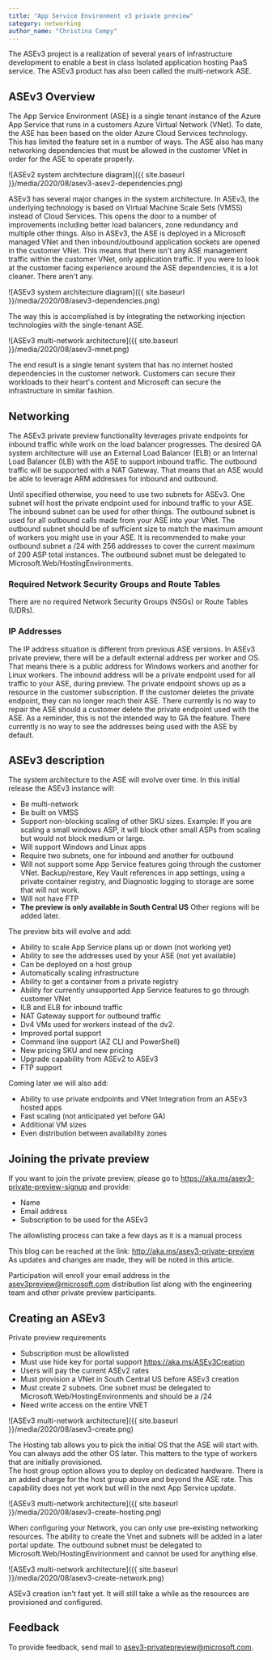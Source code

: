 ```yaml
---
title: "App Service Environment v3 private preview"
category: networking
author_name: "Christina Compy"
---
```


The ASEv3 project is a realization of several years of infrastructure development to enable a best in class Isolated application hosting PaaS service.  The ASEv3 product has also been called the multi-network ASE. 

## ASEv3 Overview

The App Service Environment (ASE) is a single tenant instance of the Azure App Service that runs in a customers Azure Virtual Network (VNet). To date, the ASE has been based on the older Azure Cloud Services technology. This has limited the feature set in a number of ways. The ASE also has many networking dependencies that must be allowed in the customer VNet in order for the ASE to operate properly. 

![ASEv2 system architecture diagram]({{ site.baseurl }}/media/2020/08/asev3-asev2-dependencies.png)


ASEv3 has several major changes in the system architecture. In ASEv3, the underlying technology is based on Virtual Machine Scale Sets (VMSS) instead of Cloud Services. This opens the door to a number of improvements including better load balancers, zone redundancy and multiple other things. Also in ASEv3, the ASE is deployed in a Microsoft managed VNet and then inbound/outbound application sockets are opened in the customer VNet.  This means that there isn't any ASE management traffic within the customer VNet, only application traffic.  If you were to look at the customer facing experience around the ASE dependencies, it is a lot cleaner.  There aren't any.

![ASEv3 system architecture diagram]({{ site.baseurl }}/media/2020/08/asev3-dependencies.png)


The way this is accomplished is by integrating the networking injection technologies with the single-tenant ASE.  

![ASEv3 multi-network architecture]({{ site.baseurl }}/media/2020/08/asev3-mnet.png)

The end result is a single tenant system that has no internet hosted dependencies in the customer network.  Customers can secure their workloads to their heart's content and Microsoft can secure the infrastructure in similar fashion.  

## Networking
The ASEv3 private preview functionality leverages private endpoints for inbound traffic while work on the load balancer progresses.  The desired GA system architecture will use an External Load Balancer (ELB) or an Internal Load Balancer (ILB) with the ASE to support inbound traffic.  The outbound traffic will be supported with a NAT Gateway.  That means that an ASE would be able to leverage ARM addresses for inbound and outbound.  

Until specified otherwise, you need to use two subnets for ASEv3.  One subnet will host the private endpoint used for inbound traffic to your ASE. The inbound subnet can be used for other things.  The outbound subnet is used for all outbound calls made from your ASE into your VNet. The outbound subnet should be of sufficient size to match the maximum amount of workers you might use in your ASE.  It is recommended to make your outbound subnet a /24 with 256 addresses to cover the current maximum of 200 ASP total instances. The outbound subnet must be delegated to Microsoft.Web/HostingEnvironments. 

### Required Network Security Groups and Route Tables
There are no required Network Security Groups (NSGs) or Route Tables (UDRs).  

### IP Addresses 
The IP address situation is different from previous ASE versions. In ASEv3 private preview, there will be a default external address per worker and OS. That means there is a public address for Windows workers and another for Linux workers. The inbound address will be a private endpoint used for all traffic to your ASE, during preview. The private endpoint shows up as a resource in the customer subscription. If the customer deletes the private endpoint, they can no longer reach their ASE. There currently is no way to repair the ASE should a customer delete the private endpoint used with the ASE.  As a reminder, this is not the intended way to GA the feature.  There currently is no way to see the addresses being used with the ASE by default. 

## ASEv3 description
The system architecture to the ASE will evolve over time. In this initial release the ASEv3 instance will:

- Be multi-network
- Be built on VMSS
- Support non-blocking scaling of other SKU sizes. Example: If you are scaling a small windows ASP, it will block other small ASPs from scaling but would not block medium or large.
- Will support Windows and Linux apps
- Require two subnets, one for inbound and another for outbound
- Will not support some App Service features going through the customer VNet. Backup/restore, Key Vault references in app settings, using a private container registry, and Diagnostic logging to storage are some that will not work.  
- Will not have FTP
- **The preview is only available in South Central US**  Other regions will be added later.  

The preview bits will evolve and add:

- Ability to scale App Service plans up or down (not working yet)
- Ability to see the addresses used by your ASE (not yet available)
- Can be deployed on a host group 
- Automatically scaling infrastructure
- Ability to get a container from a private registry
- Ability for currently unsupported App Service features to go through customer VNet
- ILB and ELB for inbound traffic
- NAT Gateway support for outbound traffic
- Dv4 VMs used for workers instead of the dv2.  
- Improved portal support
- Command line support (AZ CLI and PowerShell)
- New pricing SKU and new pricing 
- Upgrade capability from ASEv2 to ASEv3
- FTP support

Coming later we will also add:

- Ability to use private endpoints and VNet Integration from an ASEv3 hosted apps
- Fast scaling (not anticipated yet before GA)
- Additional VM sizes
- Even distribution between availability zones

## Joining the private preview

If you want to join the private preview, please go to <https://aka.ms/asev3-private-preview-signup> and provide:

- Name 
- Email address
- Subscription to be used for the ASEv3

The allowlisting process can take a few days as it is a manual process

This blog can be reached at the link: <http://aka.ms/asev3-private-preview>
As updates and changes are made, they will be noted in this article.

Participation will enroll your email address in the <asev3preview@microsoft.com> distribution list along with the engineering team and other private preview participants.

## Creating an ASEv3 

Private preview requirements

- Subscription must be allowlisted
- Must use hide key for portal support <https://aka.ms/ASEv3Creation>
- Users will pay the current ASEv2 rates
- Must provision a VNet in South Central US before ASEv3 creation
- Must create 2 subnets.  One subnet must be delegated to Microsoft.Web/HostingEnvironments and should be a /24
- Need write access on the entire VNET

![ASEv3 multi-network architecture]({{ site.baseurl }}/media/2020/08/asev3-create.png)

The Hosting tab allows you to pick the initial OS that the ASE will start with.  You can always add the other OS later. This matters to the type of workers that are initially provisioned.  
The host group option allows you to deploy on dedicated hardware. There is an added charge for the host group above and beyond the ASE rate.  This capability does not yet work but will in the next App Service update.

![ASEv3 multi-network architecture]({{ site.baseurl }}/media/2020/08/asev3-create-hosting.png)

When configuring your Network, you can only use pre-existing networking resources. The ability to create the Vnet and subnets will be added in a later portal update. 
The outbound subnet must be delegated to Microsoft.Web/HostingEnvirionment and cannot be used for anything else.

![ASEv3 multi-network architecture]({{ site.baseurl }}/media/2020/08/asev3-create-network.png)

ASEv3 creation isn't fast yet. It will still take a while as the resources are provisioned and configured.  

## Feedback

To provide feedback, send mail to <asev3-privatepreview@microsoft.com>.  
